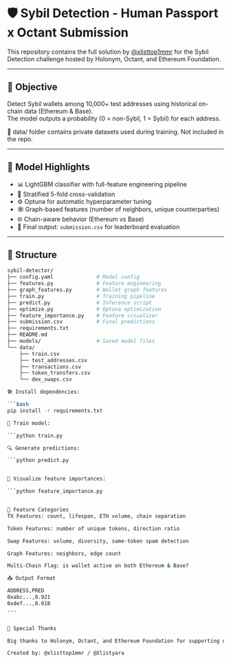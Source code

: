 # 🛡️ Sybil Detection - Human Passport x Octant Submission

This repository contains the full solution by [@xlisttop1mmr](https://x.com/xlisttop1mmr) for the Sybil Detection challenge hosted by Holonym, Octant, and Ethereum Foundation.

---

## 🎯 Objective

Detect Sybil wallets among 10,000+ test addresses using historical on-chain data (Ethereum & Base).  
The model outputs a probability (0 = non-Sybil, 1 = Sybil) for each address.

📁 data/ folder contains private datasets used during training. Not included in the repo.



---

## 🧠 Model Highlights

- 📊 LightGBM classifier with full-feature engineering pipeline
- 🔁 Stratified 5-fold cross-validation
- ⚙️ Optuna for automatic hyperparameter tuning
- 🕸️ Graph-based features (number of neighbors, unique counterparties)
- 🌐 Chain-aware behavior (Ethereum vs Base)
- 🧪 Final output: `submission.csv` for leaderboard evaluation

---

## 📂 Structure

```bash
sybil-detector/
├── config.yaml              # Model config
├── features.py              # Feature engineering
├── graph_features.py        # Wallet graph features
├── train.py                 # Training pipeline
├── predict.py               # Inference script
├── optimize.py              # Optuna optimization
├── feature_importance.py    # Feature visualizer
├── submission.csv           # Final predictions
├── requirements.txt
├── README.md
├── models/                  # Saved model files
└── data/
    ├── train.csv
    ├── test_addresses.csv
    ├── transactions.csv
    ├── token_transfers.csv
    └── dex_swaps.csv

🛠 Install dependencies:

```bash
pip install -r requirements.txt

🧠 Train model:

```python train.py

🔍 Generate predictions:

```python predict.py


🧪 Visualize feature importances:

```python feature_importance.py


🧩 Feature Categories
TX Features: count, lifespan, ETH volume, chain separation

Token Features: number of unique tokens, direction ratio

Swap Features: volume, diversity, same-token spam detection

Graph Features: neighbors, edge count

Multi-Chain Flag: is wallet active on both Ethereum & Base?

📤 Output Format

ADDRESS,PRED
0xabc...,0.921
0xdef...,0.018
...


🙌 Special Thanks

Big thanks to Holonym, Octant, and Ethereum Foundation for supporting decentralized Sybil defense.

Created by: @xlisttop1mmr / @Xlistyara



